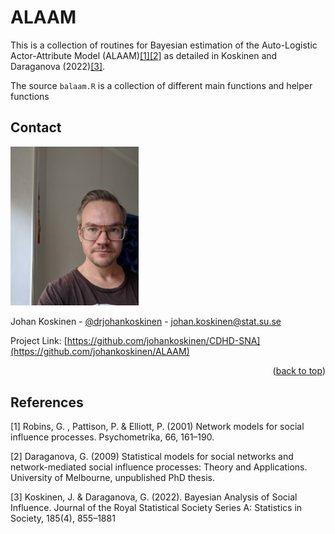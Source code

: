 # ALAAM

This is a collection of routines for Bayesian estimation of the Auto-Logistic Actor-Attribute Model (ALAAM)[[1]](#1)[[2]](#2) as detailed in Koskinen and Daraganova (2022)[[3]](#3).

The source `balaam.R` is a collection of different main functions and helper functions
<!-- CONTACT -->
## Contact

<img src="images/koskinen_johan.jpg" alt="Me" width="205.2" height="254.4">

Johan Koskinen - [@drjohankoskinen](https://twitter.com/drjohankoskinen) - johan.koskinen@stat.su.se

Project Link: [https://github.com/johankoskinen/CDHD-SNA](https://github.com/johankoskinen/ALAAM)

<p align="right">(<a href="#readme-top">back to top</a>)</p>

## References
<a id="1">[1]</a> 
Robins, G. , Pattison, P. & Elliott, P. (2001)
Network models for social influence processes.
Psychometrika, 66, 161–190.

<a id="2">[2]</a> 
Daraganova, G. (2009)
Statistical models for social networks and network-mediated social influence processes: Theory and Applications.
University of Melbourne, unpublished PhD thesis.

<a id="3">[3]</a> 
Koskinen, J. & Daraganova, G. (2022).
Bayesian Analysis of Social Influence.
Journal of the Royal Statistical Society Series A: Statistics in Society, 185(4), 855–1881


